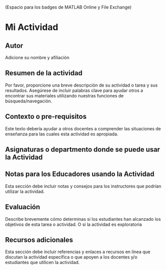 (Espacio para los badges de MATLAB Online y File Exchange)

# Mi Actividad

## Autor
Adicione su nombre y afiliación

## Resumen de la actividad
Por favor, proporcione una breve descripción de su actividad o tarea y sus resultados. 
Asegúrese de incluir palabras clave para ayudar otros a encontrar sus materiales utilizando nuestras funciones de búsqueda/navegación.

## Contexto o pre-requisitos
Este texto debería ayudar a otros docentes a comprender las situaciones de enseñanza para las cuales esta actividad es apropiada.

## Asignaturas o departmento donde se puede usar la Actividad

## Notas para los Educadores usando la Actividad
Esta sección debe incluir notas y consejos para los instructores que podrían utilizar la actividad.

## Evaluación
Describe brevemente cómo determinas si los estudiantes han alcanzado los objetivos de esta tarea o actividad.
O si la actividad es exploratoria

## Recursos adicionales
Esta sección debe incluir referencias y enlaces a recursos en línea que discutan la actividad específica o que apoyen a los docentes
y/o estudiantes que utilicen la actividad.

